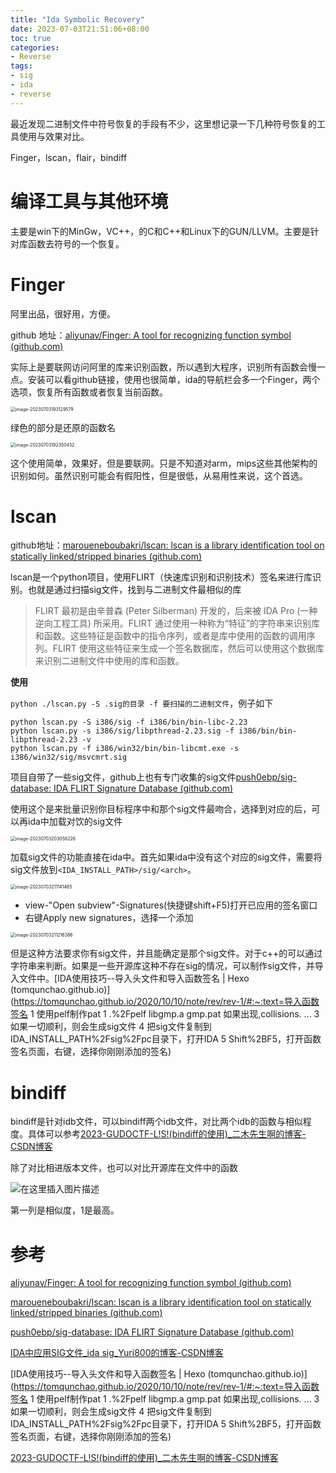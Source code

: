```yaml
---
title: "Ida Symbolic Recovery"
date: 2023-07-03T21:51:06+08:00
toc: true
categories:
- Reverse
tags:
- sig
- ida
- reverse
---
```


最近发现二进制文件中符号恢复的手段有不少，这里想记录一下几种符号恢复的工具使用与效果对比。

Finger，lscan，flair，bindiff

<!--more-->

# 编译工具与其他环境

主要是win下的MinGw，VC++，的C和C++和Linux下的GUN/LLVM。主要是针对库函数去符号的一个恢复。



# Finger

阿里出品，很好用，方便。

github 地址：[aliyunav/Finger: A tool for recognizing function symbol (github.com)](https://github.com/aliyunav/Finger)

实际上是要联网访问阿里的库来识别函数，所以遇到大程序，识别所有函数会慢一点。安装可以看github链接，使用也很简单，ida的导航栏会多一个Finger，两个选项，恢复所有函数或者恢复当前函数。

<img src="https://raw.githubusercontent.com/Military-axe/imgtable/main/202307031931288.png" alt="image-20230703193129579" style="zoom:50%;" />

绿色的部分是还原的函数名

<img src="https://raw.githubusercontent.com/Military-axe/imgtable/main/202307031923588.png" alt="image-20230703192350452" style="zoom:50%;" />

这个使用简单，效果好，但是要联网。只是不知道对arm，mips这些其他架构的识别如何。虽然识别可能会有假阳性，但是很低，从易用性来说，这个首选。

# lscan

github地址：[maroueneboubakri/lscan: lscan is a library identification tool on statically linked/stripped binaries (github.com)](https://github.com/maroueneboubakri/lscan)

lscan是一个python项目，使用FLIRT（快速库识别和识别技术）签名来进行库识别。也就是通过扫描sig文件，找到与二进制文件最相似的库

> FLIRT 最初是由辛普森 (Peter Silberman) 开发的，后来被 IDA Pro (一种逆向工程工具) 所采用。FLIRT 通过使用一种称为“特征”的字符串来识别库和函数。这些特征是函数中的指令序列，或者是库中使用的函数的调用序列。FLIRT 使用这些特征来生成一个签名数据库，然后可以使用这个数据库来识别二进制文件中使用的库和函数。

**使用**

`python ./lscan.py -S .sig的目录 -f 要扫描的二进制文件`，例子如下

```shell
python lscan.py -S i386/sig -f i386/bin/bin-libc-2.23
python lscan.py -s i386/sig/libpthread-2.23.sig -f i386/bin/bin-libpthread-2.23 -v
python lscan.py -f i386/win32/bin/bin-libcmt.exe -s i386/win32/sig/msvcmrt.sig
```

项目自带了一些sig文件，github上也有专门收集的sig文件[push0ebp/sig-database: IDA FLIRT Signature Database (github.com)](https://github.com/push0ebp/sig-database)

使用这个是来批量识别你目标程序中和那个sig文件最吻合，选择到对应的后，可以再ida中加载对饮的sig文件

<img src="https://raw.githubusercontent.com/Military-axe/imgtable/main/202307032030931.png" alt="image-20230703203058226" style="zoom:50%;" />

加载sig文件的功能直接在ida中。首先如果ida中没有这个对应的sig文件，需要将sig文件放到`<IDA_INSTALL_PATH>/sig/<arch>`。

<img src="https://raw.githubusercontent.com/Military-axe/imgtable/main/202307032111710.png" alt="image-20230703211141485" style="zoom:50%;" />

+ view-"Open subview"-Signatures(快捷键shift+F5)打开已应用的签名窗口
+ 右键Apply new signatures，选择一个添加

<img src="https://raw.githubusercontent.com/Military-axe/imgtable/main/202307032112628.png" alt="image-20230703211216386" style="zoom:50%;" />

但是这种方法要求你有sig文件，并且能确定是那个sig文件。对于c++的可以通过字符串来判断。如果是一些开源库这种不存在sig的情况，可以制作sig文件，并导入文件中。[IDA使用技巧--导入头文件和导入函数签名 | Hexo (tomqunchao.github.io)](https://tomqunchao.github.io/2020/10/10/note/rev/rev-1/#:~:text=导入函数签名 1 使用pelf制作pat 1 .%2Fpelf libgmp.a gmp.pat 如果出现,collisions. ... 3 如果一切顺利，则会生成sig文件 4 把sig文件复制到IDA_INSTALL_PATH%2Fsig%2Fpc目录下，打开IDA 5 Shift%2BF5，打开函数签名页面，右键，选择你刚刚添加的签名)

# bindiff

bindiff是针对idb文件，可以bindiff两个idb文件，对比两个idb的函数与相似程度。具体可以参考[2023-GUDOCTF-L!S!(bindiff的使用)_二木先生啊的博客-CSDN博客](https://blog.csdn.net/qq_54894802/article/details/130211890)

除了对比相进版本文件，也可以对比开源库在文件中的函数

![在这里插入图片描述](https://raw.githubusercontent.com/Military-axe/imgtable/main/202307032147866.png)

第一列是相似度，1是最高。

# 参考

[aliyunav/Finger: A tool for recognizing function symbol (github.com)](https://github.com/aliyunav/Finger)

[maroueneboubakri/lscan: lscan is a library identification tool on statically linked/stripped binaries (github.com)](https://github.com/maroueneboubakri/lscan)

[push0ebp/sig-database: IDA FLIRT Signature Database (github.com)](https://github.com/push0ebp/sig-database)

[IDA中应用SIG文件_ida sig_Yuri800的博客-CSDN博客](https://blog.csdn.net/lixiangminghate/article/details/81352205)

[IDA使用技巧--导入头文件和导入函数签名 | Hexo (tomqunchao.github.io)](https://tomqunchao.github.io/2020/10/10/note/rev/rev-1/#:~:text=导入函数签名 1 使用pelf制作pat 1 .%2Fpelf libgmp.a gmp.pat 如果出现,collisions. ... 3 如果一切顺利，则会生成sig文件 4 把sig文件复制到IDA_INSTALL_PATH%2Fsig%2Fpc目录下，打开IDA 5 Shift%2BF5，打开函数签名页面，右键，选择你刚刚添加的签名)

[2023-GUDOCTF-L!S!(bindiff的使用)_二木先生啊的博客-CSDN博客](https://blog.csdn.net/qq_54894802/article/details/130211890)